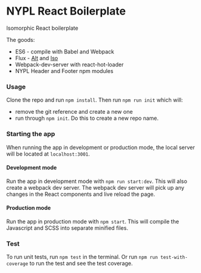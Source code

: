 # NYPL React Boilerplate

Isomorphic React boilerplate

The goods:

* ES6 - compile with Babel and Webpack
* Flux - [Alt](http://alt.js.org/) and [Iso](https://github.com/goatslacker/iso)
* Webpack-dev-server with react-hot-loader
* NYPL Header and Footer npm modules

### Usage
Clone the repo and run `npm install`.
Then run `npm run init` which will:
* remove the git reference and create a new one
* run through `npm init`. Do this to create a new repo name.

### Starting the app
When running the app in development or production mode, the local server will be located at `localhost:3001`.

#### Development mode
Run the app in development mode with `npm run start:dev`. This will also create a webpack dev server. The webpack dev server will pick up any changes in the React components and live reload the page.

#### Production mode
Run the app in production mode with `npm start`. This will compile the Javascript and SCSS into separate minified files.

### Test
To run unit tests, run `npm test` in the terminal. Or run `npm run test-with-coverage` to run the test and see the test coverage.
